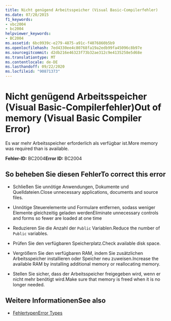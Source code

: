 ```yaml
---
title: Nicht genügend Arbeitsspeicher (Visual Basic-Compilerfehler)
ms.date: 07/20/2015
f1_keywords:
- vbc2004
- bc2004
helpviewer_keywords:
- BC2004
ms.assetid: 6bc0939c-e279-4875-a91c-f4076860b5b9
ms.openlocfilehash: 7ed4330ee4c80768fa19a2edb99fa45096c8b97e
ms.sourcegitcommit: d2db216e46323f73b32ae312c9e4135258e5d68e
ms.translationtype: MT
ms.contentlocale: de-DE
ms.lasthandoff: 09/22/2020
ms.locfileid: "90871373"
---
```

# <a name="out-of-memory-visual-basic-compiler-error"></a><span data-ttu-id="fffca-102">Nicht genügend Arbeitsspeicher (Visual Basic-Compilerfehler)</span><span class="sxs-lookup"><span data-stu-id="fffca-102">Out of memory (Visual Basic Compiler Error)</span></span>

<span data-ttu-id="fffca-103">Es war mehr Arbeitsspeicher erforderlich als verfügbar ist.</span><span class="sxs-lookup"><span data-stu-id="fffca-103">More memory was required than is available.</span></span>  
  
 <span data-ttu-id="fffca-104">**Fehler-ID:** BC2004</span><span class="sxs-lookup"><span data-stu-id="fffca-104">**Error ID:** BC2004</span></span>  
  
## <a name="to-correct-this-error"></a><span data-ttu-id="fffca-105">So beheben Sie diesen Fehler</span><span class="sxs-lookup"><span data-stu-id="fffca-105">To correct this error</span></span>  
  
- <span data-ttu-id="fffca-106">Schließen Sie unnötige Anwendungen, Dokumente und Quelldateien.</span><span class="sxs-lookup"><span data-stu-id="fffca-106">Close unnecessary applications, documents and source files.</span></span>  
  
- <span data-ttu-id="fffca-107">Unnötige Steuerelemente und Formulare entfernen, sodass weniger Elemente gleichzeitig geladen werden</span><span class="sxs-lookup"><span data-stu-id="fffca-107">Eliminate unnecessary controls and forms so fewer are loaded at one time</span></span>  
  
- <span data-ttu-id="fffca-108">Reduzieren Sie die Anzahl der `Public` Variablen.</span><span class="sxs-lookup"><span data-stu-id="fffca-108">Reduce the number of `Public` variables.</span></span>  
  
- <span data-ttu-id="fffca-109">Prüfen Sie den verfügbaren Speicherplatz.</span><span class="sxs-lookup"><span data-stu-id="fffca-109">Check available disk space.</span></span>  
  
- <span data-ttu-id="fffca-110">Vergrößern Sie den verfügbaren RAM, indem Sie zusätzlichen Arbeitsspeicher installieren oder Speicher neu zuweisen.</span><span class="sxs-lookup"><span data-stu-id="fffca-110">Increase the available RAM by installing additional memory or reallocating memory.</span></span>  
  
- <span data-ttu-id="fffca-111">Stellen Sie sicher, dass der Arbeitsspeicher freigegeben wird, wenn er nicht mehr benötigt wird.</span><span class="sxs-lookup"><span data-stu-id="fffca-111">Make sure that memory is freed when it is no longer needed.</span></span>  
  
## <a name="see-also"></a><span data-ttu-id="fffca-112">Weitere Informationen</span><span class="sxs-lookup"><span data-stu-id="fffca-112">See also</span></span>

- [<span data-ttu-id="fffca-113">Fehlertypen</span><span class="sxs-lookup"><span data-stu-id="fffca-113">Error Types</span></span>](../../programming-guide/language-features/error-types.md)
